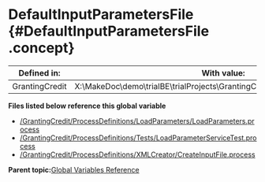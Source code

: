 # DefaultInputParametersFile {#DefaultInputParametersFile .concept}

|Defined in:|With value:|
|-----------|-----------|
|GrantingCredit|X:\\MakeDoc\\demo\\trialBE\\trialProjects\\GrantingCredit\\XML\\InputParameters.xml|

**Files listed below reference this global variable**

-   [/GrantingCredit/ProcessDefinitions/LoadParameters/LoadParameters.process](../../../projects/GrantingCredit/ProcessDefinitions/LoadParameters/LoadParameters.process.md)
-   [/GrantingCredit/ProcessDefinitions/Tests/LoadParameterServiceTest.process](../../../projects/GrantingCredit/ProcessDefinitions/Tests/LoadParameterServiceTest.process.md)
-   [/GrantingCredit/ProcessDefinitions/XMLCreator/CreateInputFile.process](../../../projects/GrantingCredit/ProcessDefinitions/XMLCreator/CreateInputFile.process.md)

**Parent topic:**[Global Variables Reference](../../../../../../modules/demo_Enterprise/dita/crossref/globVars/globVarsRef/GV_globVarsRef.md)

